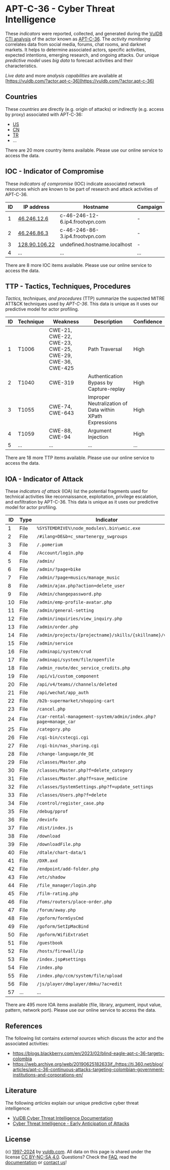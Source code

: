 # APT-C-36 - Cyber Threat Intelligence

These _indicators_ were reported, collected, and generated during the [VulDB CTI analysis](https://vuldb.com/?kb.cti) of the actor known as [APT-C-36](https://vuldb.com/?actor.apt-c-36). The _activity monitoring_ correlates data from social media, forums, chat rooms, and darknet markets. It helps to determine associated actors, specific activities, expected intentions, emerging research, and ongoing attacks. Our unique _predictive model_ uses _big data_ to forecast activities and their characteristics.

_Live data_ and more _analysis capabilities_ are available at [https://vuldb.com/?actor.apt-c-36](https://vuldb.com/?actor.apt-c-36)

## Countries

These _countries_ are directly (e.g. origin of attacks) or indirectly (e.g. access by proxy) associated with APT-C-36:

* [US](https://vuldb.com/?country.us)
* [CN](https://vuldb.com/?country.cn)
* [TR](https://vuldb.com/?country.tr)
* ...

There are 20 more country items available. Please use our online service to access the data.

## IOC - Indicator of Compromise

These _indicators of compromise_ (IOC) indicate associated network resources which are known to be part of research and attack activities of APT-C-36.

ID | IP address | Hostname | Campaign | Confidence
-- | ---------- | -------- | -------- | ----------
1 | [46.246.12.6](https://vuldb.com/?ip.46.246.12.6) | c-46-246-12-6.ip4.frootvpn.com | - | High
2 | [46.246.86.3](https://vuldb.com/?ip.46.246.86.3) | c-46-246-86-3.ip4.frootvpn.com | - | High
3 | [128.90.106.22](https://vuldb.com/?ip.128.90.106.22) | undefined.hostname.localhost | - | High
4 | ... | ... | ... | ...

There are 8 more IOC items available. Please use our online service to access the data.

## TTP - Tactics, Techniques, Procedures

_Tactics, techniques, and procedures_ (TTP) summarize the suspected MITRE ATT&CK techniques used by _APT-C-36_. This data is unique as it uses our predictive model for actor profiling.

ID | Technique | Weakness | Description | Confidence
-- | --------- | -------- | ----------- | ----------
1 | T1006 | CWE-21, CWE-22, CWE-23, CWE-25, CWE-29, CWE-36, CWE-425 | Path Traversal | High
2 | T1040 | CWE-319 | Authentication Bypass by Capture-replay | High
3 | T1055 | CWE-74, CWE-643 | Improper Neutralization of Data within XPath Expressions | High
4 | T1059 | CWE-88, CWE-94 | Argument Injection | High
5 | ... | ... | ... | ...

There are 18 more TTP items available. Please use our online service to access the data.

## IOA - Indicator of Attack

These _indicators of attack_ (IOA) list the potential fragments used for technical activities like reconnaissance, exploitation, privilege escalation, and exfiltration by APT-C-36. This data is unique as it uses our predictive model for actor profiling.

ID | Type | Indicator | Confidence
-- | ---- | --------- | ----------
1 | File | `%SYSTEMDRIVE%\node_modules\.bin\wmic.exe` | High
2 | File | `/#ilang=DE&b=c_smartenergy_swgroups` | High
3 | File | `/.pomerium` | Medium
4 | File | `/Account/login.php` | High
5 | File | `/admin/` | Low
6 | File | `/admin/?page=bike` | High
7 | File | `/admin/?page=musics/manage_music` | High
8 | File | `/admin/ajax.php?action=delete_user` | High
9 | File | `/Admin/changepassword.php` | High
10 | File | `/admin/emp-profile-avatar.php` | High
11 | File | `/admin/general-setting` | High
12 | File | `/admin/inquiries/view_inquiry.php` | High
13 | File | `/admin/order.php` | High
14 | File | `/admin/projects/{projectname}/skills/{skillname}/video` | High
15 | File | `/admin/service` | High
16 | File | `/adminapi/system/crud` | High
17 | File | `/adminapi/system/file/openfile` | High
18 | File | `/admin_route/dec_service_credits.php` | High
19 | File | `/api/v1/custom_component` | High
20 | File | `/api/v4/teams//channels/deleted` | High
21 | File | `/api/wechat/app_auth` | High
22 | File | `/b2b-supermarket/shopping-cart` | High
23 | File | `/cancel.php` | Medium
24 | File | `/car-rental-management-system/admin/index.php?page=manage_car` | High
25 | File | `/category.php` | High
26 | File | `/cgi-bin/cstecgi.cgi` | High
27 | File | `/cgi-bin/nas_sharing.cgi` | High
28 | File | `/change-language/de_DE` | High
29 | File | `/classes/Master.php` | High
30 | File | `/classes/Master.php?f=delete_category` | High
31 | File | `/classes/Master.php?f=save_medicine` | High
32 | File | `/classes/SystemSettings.php?f=update_settings` | High
33 | File | `/classes/Users.php?f=delete` | High
34 | File | `/control/register_case.php` | High
35 | File | `/debug/pprof` | Medium
36 | File | `/devinfo` | Medium
37 | File | `/dist/index.js` | High
38 | File | `/download` | Medium
39 | File | `/downloadFile.php` | High
40 | File | `/dtale/chart-data/1` | High
41 | File | `/DXR.axd` | Medium
42 | File | `/endpoint/add-folder.php` | High
43 | File | `/etc/shadow` | Medium
44 | File | `/file_manager/login.php` | High
45 | File | `/film-rating.php` | High
46 | File | `/foms/routers/place-order.php` | High
47 | File | `/forum/away.php` | High
48 | File | `/goform/formSysCmd` | High
49 | File | `/goform/SetIpMacBind` | High
50 | File | `/goform/WifiExtraSet` | High
51 | File | `/guestbook` | Medium
52 | File | `/hosts/firewall/ip` | High
53 | File | `/index.jsp#settings` | High
54 | File | `/index.php` | Medium
55 | File | `/index.php/ccm/system/file/upload` | High
56 | File | `/js/player/dmplayer/dmku/?ac=edit` | High
57 | ... | ... | ...

There are 495 more IOA items available (file, library, argument, input value, pattern, network port). Please use our online service to access the data.

## References

The following list contains _external sources_ which discuss the actor and the associated activities:

* https://blogs.blackberry.com/en/2023/02/blind-eagle-apt-c-36-targets-colombia
* https://web.archive.org/web/20190625182633if_/https://ti.360.net/blog/articles/apt-c-36-continuous-attacks-targeting-colombian-government-institutions-and-corporations-en/

## Literature

The following _articles_ explain our unique predictive cyber threat intelligence:

* [VulDB Cyber Threat Intelligence Documentation](https://vuldb.com/?kb.cti)
* [Cyber Threat Intelligence - Early Anticipation of Attacks](https://www.scip.ch/en/?labs.20201022)

## License

(c) [1997-2024](https://vuldb.com/?kb.changelog) by [vuldb.com](https://vuldb.com/?kb.about). All data on this page is shared under the license [CC BY-NC-SA 4.0](https://creativecommons.org/licenses/by-nc-sa/4.0/). Questions? Check the [FAQ](https://vuldb.com/?kb.faq), read the [documentation](https://vuldb.com/?kb) or [contact us](https://vuldb.com/?contact)!
